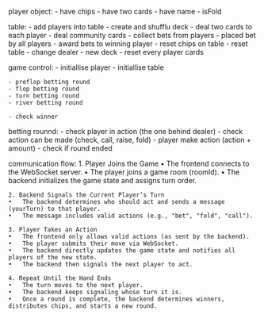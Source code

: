 

player object:
    - have chips
    - have two cards
    - have name
    - isFold 

table:
    - add players into table
    - create and shufflu deck
    - deal two cards to each player
    - deal community cards
    - collect bets from players
        - placed bet by all players
    - award bets to winning player
        - reset chips on table
    - reset table
        - change dealer
        - new deck
        - reset every player cards
        
game control:
    - initiallise player
    - initiallise table

    - preflop betting round
    - flop betting round
    - turn betting round
    - river betting round

    - check winner

betting rounnd:
    - check player in action (the one behind dealer)
    - check action can be made (check, call, raise, fold)
    - player make action (action + amount)
    - check if round ended


communication flow:
    1. Player Joins the Game
	•	The frontend connects to the WebSocket server.
	•	The player joins a game room (roomId).
	•	The backend initializes the game state and assigns turn order.

    2. Backend Signals the Current Player’s Turn
	•	The backend determines who should act and sends a message (yourTurn) to that player.
	•	The message includes valid actions (e.g., "bet", "fold", "call").

    3. Player Takes an Action
	•	The frontend only allows valid actions (as sent by the backend).
	•	The player submits their move via WebSocket.
	•	The backend directly updates the game state and notifies all players of the new state.
	•	The backend then signals the next player to act.

    4. Repeat Until the Hand Ends
	•	The turn moves to the next player.
	•	The backend keeps signaling whose turn it is.
	•	Once a round is complete, the backend determines winners, distributes chips, and starts a new round.